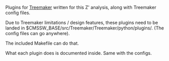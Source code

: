 Plugins for [Treemaker](https://github.com/TC01/Treemaker) written for this Z'
analysis, along with Treemaker config files.

Due to Treemaker limitations / design features, these plugins need to be landed
in $CMSSW_BASE/src/Treemaker/Treemaker/python/plugins/. (The config files can go
anywhere).

The included Makefile can do that.

What each plugin does is documented inside. Same with the configs.
